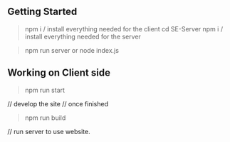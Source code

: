 ## Getting Started
> npm i
/ install everything needed for the client
> cd SE-Server
> npm i
/ install everything needed for the server

> npm run server
or
> node index.js

## Working on Client side
> npm run start

// develop the site
// once finished

> npm run build

// run server to use website.